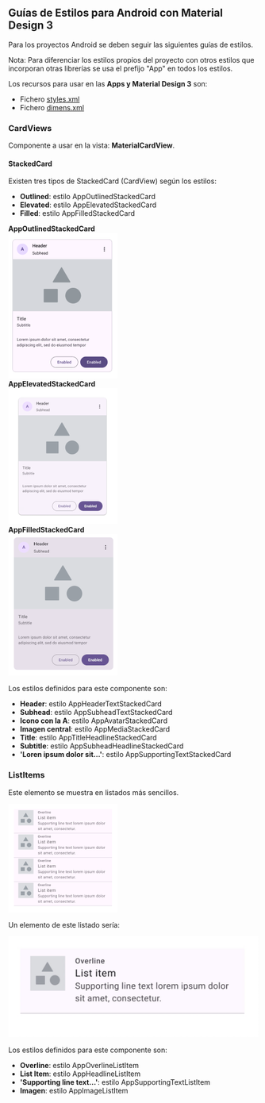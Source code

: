 ## Guías de Estilos para Android con Material Design 3

Para los proyectos Android se deben seguir las siguientes guías de estilos.

Nota: Para diferenciar los estilos propios del proyecto con otros estilos que incorporan otras librerías
se usa el prefijo "App" en todos los estilos.

Los recursos para usar en las **Apps y Material Design 3** son:
- Fichero [styles.xml](styles/style.xml)
- Fichero [dimens.xml](dimens/dimens.xml)


### CardViews

Componente a usar en la vista: **MaterialCardView**.

#### StackedCard

Existen tres tipos de StackedCard (CardView) según los estilos:

- **Outlined**: estilo AppOutlinedStackedCard
- **Elevated**: estilo AppElevatedStackedCard
- **Filled**: estilo AppFilledStackedCard

**AppOutlinedStackedCard**  
![outlinedstackedcard.png](cards/outlinedstackedcard.png)  
**AppElevatedStackedCard**   
![elevatedstackedcard.png](cards/elevatedstackedcard.png)  
**AppFilledStackedCard**  
![filledstackedcard.png](cards/filledstackedcard.png)

Los estilos definidos para este componente son:

- **Header**: estilo AppHeaderTextStackedCard
- **Subhead**: estilo AppSubheadTextStackedCard
- **Icono con la A**: estilo AppAvatarStackedCard
- **Imagen central**: estilo AppMediaStackedCard
- **Title**: estilo AppTitleHeadlineStackedCard
- **Subtitle**: estilo AppSubheadHeadlineStackedCard
- **'Loren ipsum dolor sit...'**: estilo AppSupportingTextStackedCard

### ListItems

Este elemento se muestra en listados más sencillos.

![filledstackedcard.png](listitems/listitem-1.png)

Un elemento de este listado sería:

![filledstackedcard.png](listitems/listitem-2.jpeg)

Los estilos definidos para este componente son:

- **Overline**: estilo AppOverlineListItem
- **List Item**: estilo AppHeadlineListItem
- **'Supporting line text...'**: estilo AppSupportingTextListItem
- **Imagen**: estilo AppImageListItem